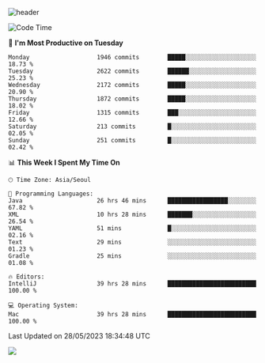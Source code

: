 ![header](https://capsule-render.vercel.app/api?type=Egg&color=timeAuto&height=300&section=header&text=PoPo&fontSize=90&animation=fadeIn)

  <!--START_SECTION:waka-->
![Code Time](http://img.shields.io/badge/Code%20Time-871%20hrs%2051%20mins-blue)

📅 **I'm Most Productive on Tuesday** 

```text
Monday                   1946 commits        █████░░░░░░░░░░░░░░░░░░░░   18.73 % 
Tuesday                  2622 commits        ██████░░░░░░░░░░░░░░░░░░░   25.23 % 
Wednesday                2172 commits        █████░░░░░░░░░░░░░░░░░░░░   20.90 % 
Thursday                 1872 commits        █████░░░░░░░░░░░░░░░░░░░░   18.02 % 
Friday                   1315 commits        ███░░░░░░░░░░░░░░░░░░░░░░   12.66 % 
Saturday                 213 commits         █░░░░░░░░░░░░░░░░░░░░░░░░   02.05 % 
Sunday                   251 commits         █░░░░░░░░░░░░░░░░░░░░░░░░   02.42 % 
```


📊 **This Week I Spent My Time On** 

```text
🕑︎ Time Zone: Asia/Seoul

💬 Programming Languages: 
Java                     26 hrs 46 mins      █████████████████░░░░░░░░   67.82 % 
XML                      10 hrs 28 mins      ███████░░░░░░░░░░░░░░░░░░   26.54 % 
YAML                     51 mins             █░░░░░░░░░░░░░░░░░░░░░░░░   02.16 % 
Text                     29 mins             ░░░░░░░░░░░░░░░░░░░░░░░░░   01.23 % 
Gradle                   25 mins             ░░░░░░░░░░░░░░░░░░░░░░░░░   01.08 % 

🔥 Editors: 
IntelliJ                 39 hrs 28 mins      █████████████████████████   100.00 % 

💻 Operating System: 
Mac                      39 hrs 28 mins      █████████████████████████   100.00 % 
```


 Last Updated on 28/05/2023 18:34:48 UTC
<!--END_SECTION:waka-->



<img src="https://capsule-render.vercel.app/api?type=Egg&color=timeAuto&height=300&section=footer&text=PoPo&fontSize=90&animation=fadeIn&reversal=true" />
